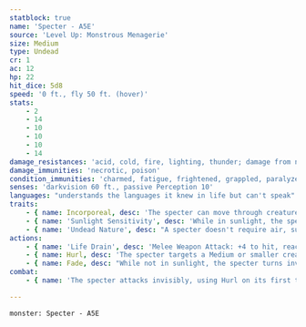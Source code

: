 ```yaml
---
statblock: true
name: 'Specter - A5E'
source: 'Level Up: Monstrous Menagerie'
size: Medium
type: Undead
cr: 1
ac: 12
hp: 22
hit_dice: 5d8
speed: '0 ft., fly 50 ft. (hover)'
stats:
    - 2
    - 14
    - 10
    - 10
    - 10
    - 14
damage_resistances: 'acid, cold, fire, lighting, thunder; damage from nonmagical weapons'
damage_immunities: 'necrotic, poison'
condition_immunities: 'charmed, fatigue, frightened, grappled, paralyzed, petrified, poisoned, prone, restrained, unconscious'
senses: 'darkvision 60 ft., passive Perception 10'
languages: "understands the languages it knew in life but can't speak"
traits:
    - { name: Incorporeal, desc: 'The specter can move through creatures and objects. It takes 5 (1d10) force damage if it ends its turn inside an object. If it takes radiant damage, it loses this trait until the end of its next turn.' }
    - { name: 'Sunlight Sensitivity', desc: 'While in sunlight, the specter has disadvantage on attack rolls, as well as on Perception checks that rely on sight.' }
    - { name: 'Undead Nature', desc: "A specter doesn't require air, sustenance, or sleep." }
actions:
    - { name: 'Life Drain', desc: 'Melee Weapon Attack: +4 to hit, reach 5 ft., one creature. Hit: 10 (3d6) necrotic damage, and the target must succeed on a DC 10 Constitution saving throw or its hit point maximum is reduced by an amount equal to the damage taken. This reduction lasts until the creature finishes a long rest. The target dies if its hit point maximum is reduced to 0.' }
    - { name: Hurl, desc: 'The specter targets a Medium or smaller creature, or an object weighing no more than 150 pounds, within 30 feet of it. A creature makes a DC 12 Strength saving throw. On a failure, it is hurled up to 30 feet in any direction (including upwards), taking 3 (1d6) damage for every 10 feet it is hurled. An object is launched up to 30 feet in a straight line, and a creature in its path makes a DC 12 Dexterity saving throw, taking 7 (2d6) bludgeoning damage on a failure. On a success, the creature takes no damage, and the object keeps flying past it.' }
    - { name: Fade, desc: "While not in sunlight, the specter turns invisible and takes the Hide action. It remains invisible for 1 minute or until it uses Life Drain or takes damage. If the specter takes radiant damage, it can't use this action until the end of its next turn." }
combat:
    - { name: 'The specter attacks invisibly, using Hurl on its first turn and then becoming visible as it uses Life Drain', desc: 'It retreats if it takes radiant damage while bloodied.' }

---
```

```statblock
monster: Specter - A5E
```
